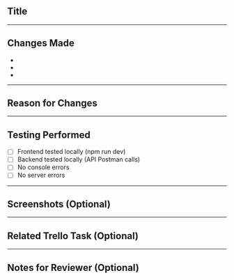 ## Title

<!-- Clear and short title summarizing the change -->

---

## Changes Made

<!-- List what you changed/fixed/added -->
- 
- 
- 

---

## Reason for Changes

<!-- Why was this change necessary? -->

---

## Testing Performed

<!-- How did you test it? (Local run, Postman, Browser, etc.) -->
- [ ] Frontend tested locally (npm run dev)
- [ ] Backend tested locally (API Postman calls)
- [ ] No console errors
- [ ] No server errors

---

## Screenshots (Optional)

<!-- Add screenshots or screen recordings if visual changes happened -->

---

## Related Trello Task (Optional)

<!-- Link the Trello task if applicable -->

---

## Notes for Reviewer (Optional)

<!-- Anything you want the reviewer to know -->

